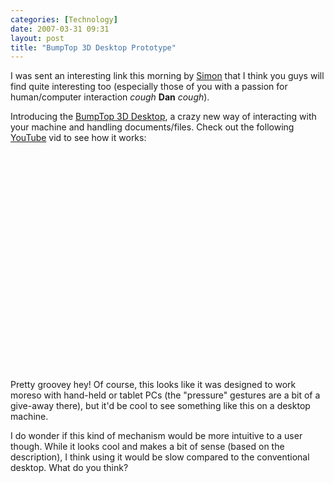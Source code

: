 ```yaml
---
categories: [Technology]
date: 2007-03-31 09:31
layout: post
title: "BumpTop 3D Desktop Prototype"
---
```

I was sent an interesting link this morning by <a href="http://pervivere.blogspot.com/" title="Simon Shea" target="_blank">Simon</a> that I think you guys will find quite interesting too (especially those of you with a passion for human/computer interaction *cough* <strong>Dan</strong> *cough*).

Introducing the <a href="http://www.bumptop.com/" title="BumpTop 3D Desktop" target="_blank">BumpTop 3D Desktop</a>, a crazy new way of interacting with your machine and handling documents/files.  Check out the following <a href="http://www.youtube.com/watch?v=M0ODskdEPnQ" title="BumpTop" target="_blank">YouTube</a> vid to see how it works:

<object width="425" height="350"><param name="movie" value="http://www.youtube.com/v/M0ODskdEPnQ"></param><param name="wmode" value="transparent"></param><embed src="http://www.youtube.com/v/M0ODskdEPnQ" type="application/x-shockwave-flash" wmode="transparent" width="425" height="350"></embed></object>

Pretty groovey hey!  Of course, this looks like it was designed to work moreso with hand-held or tablet PCs (the "pressure" gestures are a bit of a give-away there), but it'd be cool to see something like this on a desktop machine.

I do wonder if this kind of mechanism would be more intuitive to a user though.  While it looks cool and makes a bit of sense (based on the description), I think using it would be slow compared to the conventional desktop.  What do you think?
